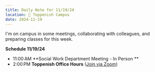```yaml
---
title: Daily Note for 11/19/24
location: 🏫 Toppenish Campus
date: 2024-11-19
---
```

I'm on campus in some meetings, collaborating with colleagues, and preparing classes for this week. 

**Schedule 11/19/24**

- 11:00 AM **Social Work Department Meeting - In Person **
- 2:00 PM **Toppenish Office Hours** ([Join via Zoom](https://heritage.zoom.us/my/dr.jacob))